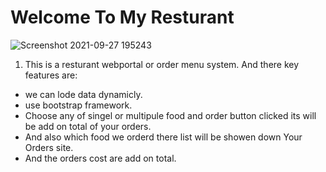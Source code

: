 # Welcome To My Resturant
![Screenshot 2021-09-27 195243](https://user-images.githubusercontent.com/86622356/134922216-11e4258b-3f35-42b9-978e-4cdd8b909b36.png)

1. This is a resturant webportal or order menu system.
And there key features  are:
* we can lode data dynamicly.
* use bootstrap framework.
* Choose any of singel or multipule food and order button clicked its will be add on total of your  orders.
* And also which food we orderd there list will be showen down Your Orders site.
* And the orders cost are add on total.
